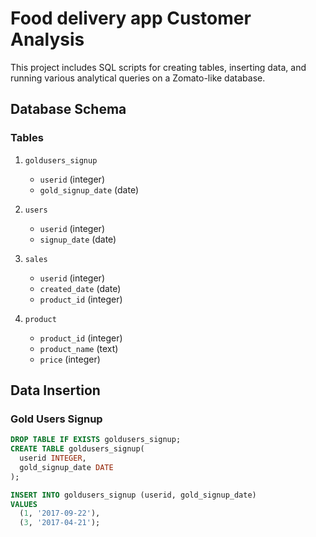 # Food delivery app Customer Analysis

This project includes SQL scripts for creating tables, inserting data, and running various analytical queries on a Zomato-like database.

## Database Schema

### Tables

1. `goldusers_signup`
   - `userid` (integer)
   - `gold_signup_date` (date)

2. `users`
   - `userid` (integer)
   - `signup_date` (date)

3. `sales`
   - `userid` (integer)
   - `created_date` (date)
   - `product_id` (integer)

4. `product`
   - `product_id` (integer)
   - `product_name` (text)
   - `price` (integer)

## Data Insertion

### Gold Users Signup
```sql
DROP TABLE IF EXISTS goldusers_signup;
CREATE TABLE goldusers_signup(
  userid INTEGER,
  gold_signup_date DATE
);

INSERT INTO goldusers_signup (userid, gold_signup_date) 
VALUES 
  (1, '2017-09-22'),
  (3, '2017-04-21');
